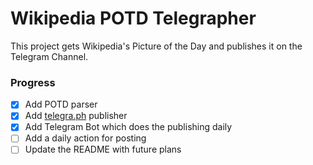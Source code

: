 # Wikipedia POTD Telegrapher

This project gets Wikipedia's Picture of the Day and publishes it on the Telegram Channel.

### Progress

- [x] Add POTD parser
- [x] Add [telegra.ph](https://telegra.ph/) publisher
- [x] Add Telegram Bot which does the publishing daily
- [ ] Add a daily action for posting
- [ ] Update the README with future plans
